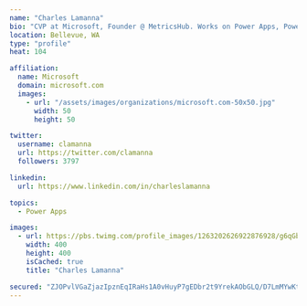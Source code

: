 ```yaml
---
name: "Charles Lamanna"
bio: "CVP at Microsoft, Founder @ MetricsHub. Works on Power Apps, Power Automate, Power Virtual Agent, Common Data Service and Dynamics 365."
location: Bellevue, WA
type: "profile"
heat: 104

affiliation:
  name: Microsoft
  domain: microsoft.com
  images:
    - url: "/assets/images/organizations/microsoft.com-50x50.jpg"
      width: 50
      height: 50

twitter:
  username: clamanna
  url: https://twitter.com/clamanna
  followers: 3797

linkedin:
  url: https://www.linkedin.com/in/charleslamanna

topics:
  - Power Apps

images:
  - url: https://pbs.twimg.com/profile_images/1263202626922876928/g6qGbHZ-_400x400.jpg
    width: 400
    height: 400
    isCached: true
    title: "Charles Lamanna"

secured: "ZJOPvlVGaZjazIpznEqIRaHs1A0vHuyP7gEDbr2t9YrekAObGLQ/D7LmMYwKtfro0wBEJhv7z4F0hIDPYRspPqu2e1cG1kCQIXPr28KGAHH0AghddgT/mnldq2mWFMjNrBFdZ8br/MoYoNwRXm6n13iUhE8wpZCn9ffX8GcGkz7Sagv/dbQJpUGsmLt+W1ajEU9KbtD4lmTuXDlLCMmcS/lSE03sIVSbWlZyAxhupVuTqYT7921mHymKRZE7Fl0tBEJcoZy3r4u8Mh82Ge9bHKLF5lz5LVpmhVqkYpf+WBOC3mlXsDsu3iu1Tuul5t/C+o/i5ZxI0CNL00n50oetdJZgYK5gY3iIPRlQw5oBipTO9GDOpP+x2nB/Cy3B8ekfsRoDeaztQjA33CrSFiT62IkbWsw0jzKtSVdyd4/AvT4=;m9NfuCLLHb7GvHfRGcO/9w=="
---
```


